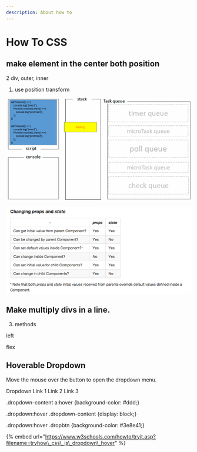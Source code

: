 ```yaml
---
description: About how to
---
```


# How To CSS

## make element in the center both position

2 div, outer, inner

1. use position transform

![&amp;lt;div class=&quot;outer&quot;&amp;gt;   &amp;lt;div class=&quot;inner&quot;&amp;gt;   &amp;lt;/div&amp;gt; &amp;lt;/div&amp;gt;](../.gitbook/assets/image%20%2835%29.png)

![](../.gitbook/assets/image%20%2839%29.png)

## Make multiply divs in a line.

3.  methods

left

flex



## Hoverable Dropdown

Move the mouse over the button to open the dropdown menu.

Dropdown  Link 1 Link 2 Link 3

.dropdown-content a:hover {background-color: \#ddd;}

.dropdown:hover .dropdown-content {display: block;}

.dropdown:hover .dropbtn {background-color: \#3e8e41;}

{% embed url="https://www.w3schools.com/howto/tryit.asp?filename=tryhow\_css\_js\_dropdown\_hover" %}







